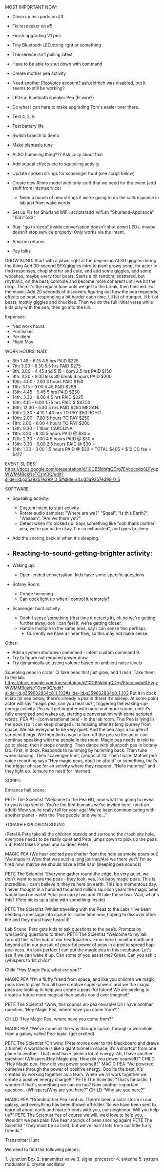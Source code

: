 MOST IMPORTANT NOW:
* Clean up mic ports on #3.
* Fix respeaker on #5
* Finish upgrading V1 pea
* Tiny Bluetooth LED string light or something
* The service isn't pulling latest
* Have to be able to shut down with command
* Create mother pea activity

* Need another PicoVoice account? ash.eldritch was disabled, but it seems to still be working?
*	LEDs in Bluetooth speaker Pea (El wire?)
* Do what I can here to make upgrading Tom's easier over there.
* Test 4, 5, 6
* Test battery life
* Switch branch to demo

* Make plantasia tune
* ALSO humming thing??? Ask Lucy about that
* Add squeal effects etc to squealing activity
* Update spoken strings for scavenger hunt (see script below)
* Create new Rhino model with only stuff that we need for the event (add stuff from intentservice)
  * Need a bunch of new strings if we're going to do the call/response in lab just from wake words

* Set up Pis for Shurland WiFi: scripts/add_wifi.sh "Shurland-Appliance" "15321532"
* Bug: "go to sleep" inside conversation doesn't shut down LEDs, maybe doesn't stop service properly. Only works via the intent.
*	Amazon returns
* Pay folks


GROW SONG:
Start with a yawn right at the beginning
ALSO giggles during the thing
Add 30-second SFX/giggles intro to plant growy song, for actor to find responses, chop shorter and cute, and add some giggles, add some wooshes, maybe every four beats. Starts a bit random, scattered, but rhythmic, on the beat, combine and become more coherent until we hit the drop. Then it's the regular tune until we get to the break, then finished.
For the music: Add 20 seconds of discovery figuring out how the pea responds, effects on beat, responding a bit harder each time. Lil bit of trumpet, lil bit of beats, mostly giggles and chuckles. Then we do the full initial verse while kids play with the pea, then go into the lull.




Expenses:
- Nad work hours
- Purchases
- Per diem
- Flight May

WORK HOURS:
NAD:
* 6th 1.45 - 6:15 4.5 hrs PAID $225
* 7th: 3.00 - 8.30 5.5 hrs PAID $275
* 8th: 3.00 - 4.45 and 5.15 - 6pm 2.5 hrs PAID $150
* 9th: 3.30 - 8.00 less 30 break 4 hours PAID $200
* 10th: 4.00 - 7.00 3 hours PAID $150
* 11th: 3.15 - 9.00 5.45 PAID $288
* 13th: 4.45 - 9.45 5 hrs PAID $250
* 14th: 3.30 - 8.00 4.5 hrs PAID $225
* 15th: 4.15 - 6.00  1.75 hrs PAID $ $87.50
* 16th: 12.30 - 5.30 5 hrs PAID $250
MEGAN:
* 10th: 2.30 - 4.10 1:40 hrs TO PAY $50
ROHIT:
* 10th: 2.00 - 7.00 5 hours TO PAY $250
* 11th: 2.00 -  6.00 4 hours TO PAY $200
* 13th: 8.30 - 1.18am
CAROLINA:
* 11th: 3.30 - 8.30 5 hours PAID @ $30 = 
* 12th: 2.30 - 7.00 4.5 hours PAID @ $30 = 
* 13th: 3.30 - 6.00 2.5 hours PAID @ $30 = 
* 15th: 1.30 - 3.00 1.5 hours PAID @ $30 = 
TOTAL $405 + $12 CC fee = $417

EVENT SLIDES:
https://docs.google.com/presentation/d/10CB5ldhfgQDrg7EVcocxdp6LFyqzWWMMBgkNeTOzm0Q/edit?slide=id.g35a9257e399_0_5#slide=id.g35a9257e399_0_5



SOFTWARE:
* Squealing activity:
  - Custom intent to start activity
  - Rotate audio samples: "Where are we?" "Sqeal", "Is this Earth?", "Waaaah", "Are we there yet?"
  - Detect when it's picked up. Says something like "ooh thank mother pea, we're gonna be okay. I'm so exhausted", and goes to sleep.

* Add the snoring back in when it's sleeping.

* Reacting-to-sound-getting-brighter activity:
  - 
* Waking up:
  - Open-ended conversation, kids have some specific questions 

* Botany Room:
  - Create humming
  - Can dock light up when I control it remotely?

* Scavenger hunt activity
  - Oooh I sense something (first time it detects it), oh no we're getting further away, ooh I can feel it, we're getting closer, 
  - Handle multiple in the same area, say I can sense two perhaps.
    - Currently we have a linear flow, so this may not make sense.

Other:
* Add a system shutdown command - intent custom command 9. 
* Try to figure out reduced power draw 
* Try dynamically adjusting volume based on ambient noise levels


Squealing peas in crater (2 fake peas that just glow, and 1 real).
Take them to the lab.
https://docs.google.com/presentation/d/10CB5ldhfgQDrg7EVcocxdp6LFyqzWWMMBgkNeTOzm0Q/edit?slide=id.g359602834c8_1_103#slide=id.g359602834c8_1_103 
Put it in dock in lab (or see below, there’s already a pea in there)
It’s asleep. At some point actor will say “magic pea, can you hear us?”, triggering the waking-up-energy activity.  Pea will get brighter with more and more sound, until it’s fully energized and wakes up, starting a conversation with some scripted words. 
PEA #1 - (conversational pea) - In the lab room. This Pea is lying in the dock (so it can keep charged). Its relaxing after its long journey from space. We ask everyone to be very quiet. And the pea says a couple of scripted things. We then find a way to turn off the pea so the actor can continue speaking with the people in the room.
Magic pea needs is told to go to sleep, then it stops chatting. 
Then dance with bluetooth pea in botany lab. First, in dock. Responds to humming by humming back. Then tune when dancing. 
Then scavenger hunt, groups of 10.
Then finale: Mother pea voice recording says “Hey magic peas, don’t be afraid” or something, that’s the trigger phrase for an activity where they respond: “Hello mummy!” and they light up. (ensure no need for internet).




SCRIPT:

Entrance hall scene: 


PETE The Scientist 
“Welcome to the Pea HQ, now what I'm going to reveal to you is top secret. You’re the first humans we’ve invited here. (pick an adult) Wow you’re really tall for your age! We’ve been communicating with another planet - with the ‘Pea people’ and we’re…” 

*CRASH EXPLOSION SOUND 

(Petal & Pete take all the children outside and surround the crash site hole, everyone needs to be really quiet and Pete jumps down to pick up the peas x 4, Petal takes 2 peas and so does Pete)

MAGIC PEA
(We hear excited pea chatter from the hole as smoke pours out) 
‘We made it/ Wow that was such a long journey/Are we there yet?/ I’m so tired now, maybe we should have a little nap’ 
(sleeping pea sounds)

PETE The Scientist 
“Everyone gather round the edge, be very quiet, we don't want to scare the peas - they look, yes, like baby magic peas. This is incredible. I can't believe it, they’re here on earth. This is a momentous day. I never thought in a hundred thousand million squillion years the magic peas would land on earth! 
Petal you carry two and I'll take these two. Wait, what's this?
 (Pete picks up a tube with something inside)

PETE The Scientist 
(Whilst travelling with the Peas to the Lab)
“I’ve been sending a message into space for some time now, hoping to discover other life and they must have heard it!”

Lab Scene:
Pete gets kids to ask questions to the pea’s. Prompts by whispering questions to them.
PETE The Scientist 
“Welcome to my lab (proud) this is the hub of our headquarters. 
From here I monitor earth and beyond all in our pursuit of peas-ful power of peas in a pod to spread hap-pea-ness.
Ah look perfect I can put the magic pea in this incubator. Let's see if we can wake it up. Can some of you assist me? Great. Can you ask it (whispers to 1st child)"

Child
“Hey Magic Pea, what are you?” 

MAGIC PEA 
“I’m a fluffy friend from space, and like you children we magic peas love to play! 
You all have creative super-powers and we the magic peas are looking to help you create a peas-ful future!
We are seeking to create a future more magical than adults could ever imagine!”

PETE The Scientist 
 “Wow, this sounds un-pea-leivable! Oh I have another question, ‘Hey Magic Pea, where have you come from?’”

CHILD
“Hey Magic Pea, where have you come from?”

MAGIC PEA
“We’ve come all the way through space, through a wormhole, from a galaxy called Pea-topia. (get excited) 

PETE The Scientist 
“Oh wow, (Pete moves over to the blackboard and draws a tunnel) A wormhole is like a giant tunnel in space, it’s a shortcut from one place to another.
That must have taken a lot of energy. Ah, I have another question! (Whispers)Hey Magic pea, How did you power yourself?”
CHILD
“Hey Magic pea, How did you power yourself?” 
MAGIC PEA
“We powered ourselves through the power of positive energy. Ooo its the best, it's created by working together as a team. When we all work together we create a positive energy charge!!!” 
PETE The Scientist 
“That’s fantastic. I wonder if that's something we can do too? 
Now another important question.. (Whispers)Why are you here?”
CHILD
“Why are you here?”


MAGIC PEA
“Grandmother Pea sent us. There’s been a solar storm in our galaxy, and everything has been thrown off-kilter. So we have been sent to learn all about earth and make friends with you, our neighbour. Will you help us?”
PETE The Scientist 
Yes of course we will, we’d love to help you, Wouldn’t we pea pals!
(We hear sounds of peas snoring again)
PETE The Scientist 
“They must be so tired, but we’ve learnt lots from our little furry friends.” 





Transmitter Hunt 

We need to find the following pieces: 

1.⁠ ⁠Junction Box
2.⁠ ⁠⁠transmitter valve
3.⁠ ⁠⁠signal processor
4.⁠ ⁠⁠antenna
5.⁠ ⁠system modulator
6.⁠ ⁠⁠crystal oscillator  

